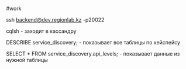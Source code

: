 #work 


ssh backend@dev.regionlab.kz -p20022


cqlsh - заходит в кассандру

DESCRIBE service_discovery; - показывает все таблицы по  кейспейсу

SELECT * FROM service_discovery.api_levels; - показывает данные из нужной таблицы

